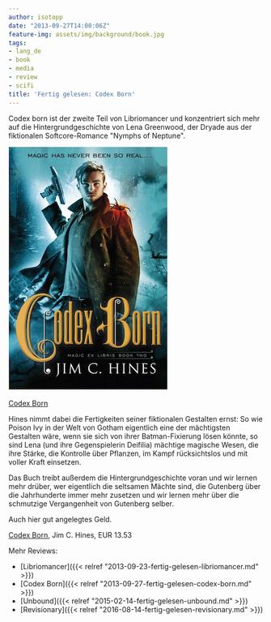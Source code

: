 ```yaml
---
author: isotopp
date: "2013-09-27T14:00:06Z"
feature-img: assets/img/background/book.jpg
tags:
- lang_de
- book
- media
- review
- scifi
title: 'Fertig gelesen: Codex Born'
---
```

Codex born ist der zweite Teil von Libriomancer und konzentriert sich mehr auf die Hintergrundgeschichte von Lena Greenwood, der Dryade aus der fiktionalen Softcore-Romance "Nymphs of Neptune".

[![](/uploads/2013/09/codex-born.png)](http://www.amazon.de/Libriomancer-ebook/dp/B00DIK7STK)

[Codex Born](http://www.amazon.de/Libriomancer-ebook/dp/B00DIK7STK)

Hines nimmt dabei die Fertigkeiten seiner fiktionalen Gestalten ernst: So wie Poison Ivy in der Welt von Gotham eigentlich eine der mächtigsten Gestalten wäre, wenn sie sich von ihrer Batman-Fixierung lösen könnte, so sind Lena (und ihre Gegenspielerin Deifilia) mächtige magische Wesen, die ihre Stärke, die Kontrolle über Pflanzen, im Kampf rücksichtslos und mit voller Kraft einsetzen.

Das Buch treibt außerdem die Hintergrundgeschichte voran und wir lernen mehr drüber, wer eigentlich die seltsamen Mächte sind, die Gutenberg über die Jahrhunderte immer mehr zusetzen und wir lernen mehr über die schmutzige Vergangenheit von Gutenberg selber.

Auch hier gut angelegtes Geld.

[Codex Born](http://www.amazon.de/Codex-Born-Magic-Libris-ebook/dp/B00AYJIKNQ), Jim C. Hines, EUR 13.53

Mehr Reviews:
- [Libriomancer]({{< relref "2013-09-23-fertig-gelesen-libriomancer.md" >}})
- [Codex Born]({{< relref "2013-09-27-fertig-gelesen-codex-born.md" >}})
- [Unbound]({{< relref "2015-02-14-fertig-gelesen-unbound.md" >}})
- [Revisionary]({{< relref "2016-08-14-fertig-gelesen-revisionary.md" >}})
